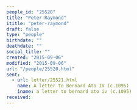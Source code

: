 ```yaml
---
people_id: "25520"
title: "Peter-Raymond"
ititle: "peter-raymond"
draft: false
type: "people"
birthdate: ""
deathdate: ""
social_title: ""
created: "2015-09-06"
modified: "2015-09-06"
url: "/people/25520.html"
sent:
  - url: letter/25521.html
    name: A letter to Bernard Ato IV (c.1095)
    iname: a letter to bernard ato iv (c.1095)
received:
---
```

